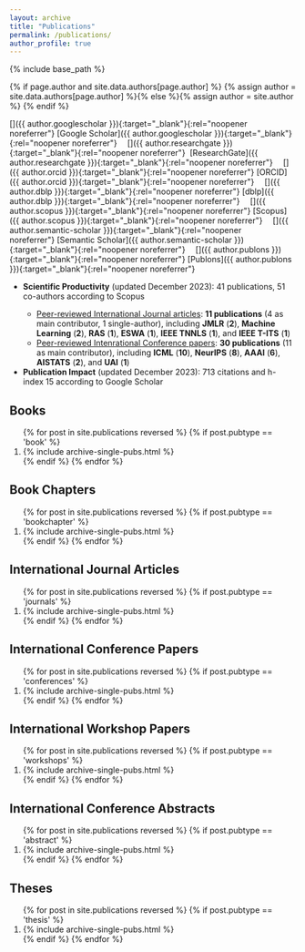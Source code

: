 ```yaml
---
layout: archive
title: "Publications"
permalink: /publications/
author_profile: true
---
```

{% include base_path %}


{% if page.author and site.data.authors[page.author] %}
  {% assign author = site.data.authors[page.author] %}{% else %}{% assign author = site.author %}
{% endif %}

<link rel="stylesheet" href="https://cdn.jsdelivr.net/gh/jpswalsh/academicons@1/css/academicons.min.css">

[<i class="ai ai-google-scholar ai-1x fa-align-center"></i>]({{ author.googlescholar }}){:target="_blank"}{:rel="noopener noreferrer"}&nbsp;[Google Scholar]({{ author.googlescholar }}){:target="_blank"}{:rel="noopener noreferrer"}
&emsp;[<i class="ai ai-researchgate ai-1x"></i>]({{ author.researchgate }}){:target="_blank"}{:rel="noopener noreferrer"}&nbsp; [ResearchGate]({{ author.researchgate }}){:target="_blank"}{:rel="noopener noreferrer"}
&emsp;[<i class="ai ai-orcid ai-1x"></i>]({{ author.orcid }}){:target="_blank"}{:rel="noopener noreferrer"}&nbsp;[ORCID]({{ author.orcid }}){:target="_blank"}{:rel="noopener noreferrer"}
&emsp;[<i class="ai ai-dblp ai-1x"></i>]({{ author.dblp }}){:target="_blank"}{:rel="noopener noreferrer"}&nbsp;[dblp]({{ author.dblp }}){:target="_blank"}{:rel="noopener noreferrer"}
&emsp;[<i class="ai ai-scopus ai-1x"></i>]({{ author.scopus }}){:target="_blank"}{:rel="noopener noreferrer"}&nbsp;[Scopus]({{ author.scopus }}){:target="_blank"}{:rel="noopener noreferrer"}
&emsp;[<i class="ai ai-semantic-scholar ai-1x"></i>]({{ author.semantic-scholar }}){:target="_blank"}{:rel="noopener noreferrer"}&nbsp;[Semantic Scholar]({{ author.semantic-scholar }}){:target="_blank"}{:rel="noopener noreferrer"}
&emsp;[<i class="ai ai-publons ai-1x"></i>]({{ author.publons }}){:target="_blank"}{:rel="noopener noreferrer"}&nbsp;[Publons]({{ author.publons }}){:target="_blank"}{:rel="noopener noreferrer"}

<ul>
<li><b>Scientific Productivity</b> (updated December 2023): 41 publications, 51 co-authors according to Scopus</li>
<ul>
	<li>
		<u>Peer-reviewed International Journal articles</u>: <b>11 publications</b> (4 as main contributor, 1 single-author), including <b>JMLR</b> (<b>2</b>), <b>Machine Learning</b> (<b>2</b>), <b>RAS</b> (<b>1</b>), <b>ESWA</b> (<b>1</b>), <b>IEEE TNNLS</b> (<b>1</b>), and <b>IEEE T-ITS</b> (<b>1</b>)
	</li>
	<li>
		<u>Peer-reviewed Intenrational Conference papers</u>: <b>30 publications</b> (11 as main contributor), including <b>ICML</b> (<b>10</b>), <b>NeurIPS</b> (<b>8</b>), <b>AAAI</b> (<b>6</b>), <b>AISTATS</b> (<b>2</b>), and <b>UAI</b> (<b>1</b>)
	</li>
</ul>
<li><b>Publication Impact</b> (updated December 2023): 713 citations and  h-index 15 according to Google Scholar</li>
</ul>


<h2>Books</h2>
<ol>
{% for post in site.publications reversed %}
{% if post.pubtype == 'book' %}
<li>
{% include archive-single-pubs.html %}
</li>
{% endif %}
{% endfor %}
</ol> 

<h2>Book Chapters</h2>
<ol>
{% for post in site.publications reversed %}
{% if post.pubtype == 'bookchapter' %}
<li>
{% include archive-single-pubs.html %}
</li>
{% endif %}
{% endfor %}
</ol> 

<h2>International Journal Articles</h2>
<ol>
{% for post in site.publications reversed %}
{% if post.pubtype == 'journals' %}
<li>
{% include archive-single-pubs.html %}
</li>
{% endif %}
{% endfor %}
</ol> 

<h2>International Conference Papers</h2>
<ol>
{% for post in site.publications reversed %}
{% if post.pubtype == 'conferences' %}
<li>
{% include archive-single-pubs.html %}
</li>
{% endif %}
{% endfor %}
</ol> 

<h2>International Workshop Papers</h2>
<ol>
{% for post in site.publications reversed %}
{% if post.pubtype == 'workshops' %}
<li>
{% include archive-single-pubs.html %}
</li>
{% endif %}
{% endfor %}
</ol> 

<h2>International Conference Abstracts</h2>
<ol>
{% for post in site.publications reversed %}
{% if post.pubtype == 'abstract' %}
<li>
{% include archive-single-pubs.html %}
</li>
{% endif %}
{% endfor %}
</ol> 

<h2>Theses</h2>
<ol>
{% for post in site.publications reversed %}
{% if post.pubtype == 'thesis' %}
<li>
{% include archive-single-pubs.html %}
</li>
{% endif %}
{% endfor %}
</ol> 

